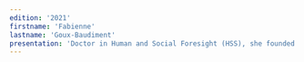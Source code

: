 ```yaml
---
edition: '2021'
firstname: 'Fabienne'
lastname: 'Goux-Baudiment'
presentation: 'Doctor in Human and Social Foresight (HSS), she founded proGective - a study, research and consultancy center in foresight in 1995, chaired the World Futures Studies Federation and the French Society for Foresight and held the chair of Foresight, Innovation and Intangible Capital at Polytech Angers as associate professor. An international speaker, her research, after the "Great Transition", is now focused on the X.0 development model.'
---
```

